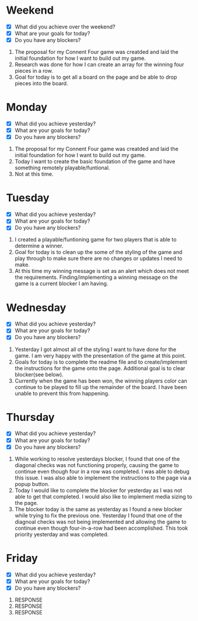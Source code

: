 # Weekend
- [X] What did you achieve over the weekend?
- [X] What are your goals for today?
- [X] Do you have any blockers?
1. The proposal for my Connent Four game was creatded and laid the initial foundation for how I want to build out my game. 
2. Research was done for how I can create an array for the winning four pieces in a row. 
3. Goal for today is to get all a board on the page and be able to drop pieces into the board. 

# Monday
- [x] What did you achieve yesterday?
- [x] What are your goals for today?
- [x] Do you have any blockers?
1. The proposal for my Connent Four game was creatded and laid the initial foundation for how I want to build out my game.  
2. Today I want to create the basic foundation of the game and have something remotely playable/funtional.
3. Not at this time. 

# Tuesday
- [x] What did you achieve yesterday?
- [x] What are your goals for today?
- [x] Do you have any blockers?
1. I created a playable/funtioning game for two players that is able to determine a winner. 
2. Goal for today is to clean up the some of the styling of the game and play through to make sure there are no changes or updates I need to make. 
3. At this time my winning message is set as an alert which does not meet the requirements. Finding/implementing a winning message on the game is a current blocker I am having. 

# Wednesday
- [x] What did you achieve yesterday?
- [x] What are your goals for today?
- [x] Do you have any blockers?
1. Yesterday I got almost all of the styling I want to have done for the game. I am very happy with the presentation of the game at this point. 
2. Goals for today is to complete the readme file and to create/implement the instructions for the game onto the page. Additional goal is to clear blocker(see below).
3. Currently when the game has been won, the winning players color can continue to be played to fill up the remainder of the board. I have been unable to prevent this from happening. 

# Thursday
- [x] What did you achieve yesterday?
- [x] What are your goals for today?
- [x] Do you have any blockers?
1. While working to resolve yesterdays blocker, I found that one of the diagonal checks was not functioning properly, causing the game to continue even though four in a row was completed. I was able to debug this issue. I was also able to implement the instructions to the page via a popup button.  
2. Today I would like to complete the blocker for yesterday as I was not able to get that completed. I would also like to implement media sizing to the page.  
3. The blocker today is the same as yesterday as I found a new blocker while trying to fix the previous one. Yesterday I found that one of the diagnoal checks was not being implemented and allowing the game to continue even though four-in-a-row had been accomplished. This took priority yesterday and was completed. 

# Friday
- [x] What did you achieve yesterday?
- [x] What are your goals for today?
- [x] Do you have any blockers?
1. RESPONSE
2. RESPONSE
3. RESPONSE

